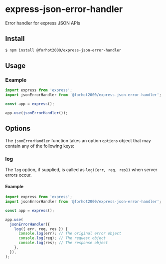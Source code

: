 # express-json-error-handler

Error handler for express JSON APIs

## Install

```bash
$ npm install @forhot2000/express-json-error-handler
```

## Usage

### Example

```js
import express from 'express';
import jsonErrorHandler from '@forhot2000/express-json-error-handler';

const app = express();

app.use(jsonErrorHandler());
```

## Options

The `jsonErrorHandler` function takes an option `options` object that may contain any of
the following keys:

### log

The `log` option, if supplied, is called as `log({err, req, res})` when server errors occur.

#### Example

```js
import express from 'express';
import jsonErrorHandler from '@forhot2000/express-json-error-handler';

const app = express();

app.use(
  jsonErrorHandler({
    log({ err, req, res }) {
      console.log(err); // The original error object
      console.log(req); // The request object
      console.log(res); // The response object
    },
  }),
);
```
